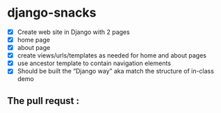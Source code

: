 # django-snacks

- [x] Create web site in Django with 2 pages
- [x] home page
- [x] about page
- [x] create views/urls/templates as needed for home and about pages
- [x] use ancestor template to contain navigation elements
- [x] Should be built the “Django way” aka match the structure of in-class demo

## The pull requst : 